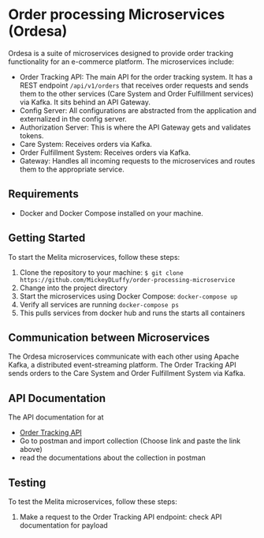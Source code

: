 #  Order processing Microservices (Ordesa)

Ordesa is a suite of microservices designed to provide order tracking functionality for an e-commerce platform. The microservices include:

- Order Tracking API: The main API for the order tracking system. It has a REST endpoint `/api/v1/orders` that receives order requests and sends them to the other services (Care System and Order Fulfillment services) via Kafka. It sits behind an API Gateway.
- Config Server: All configurations are abstracted from the application and externalized in the config server.
- Authorization Server: This is where the API Gateway gets and validates tokens.
- Care System: Receives orders via Kafka.
- Order Fulfillment System: Receives orders via Kafka.
- Gateway: Handles all incoming requests to the microservices and routes them to the appropriate service.

## Requirements

- Docker and Docker Compose installed on your machine.

## Getting Started

To start the Melita microservices, follow these steps:

1. Clone the repository to your machine:
  `$ git clone https://github.com/MickeyDLuffy/order-processing-microservice`
2. Change into the project directory
3. Start the microservices using Docker Compose:
  `docker-compose up`
4. Verify all services are running
 `docker-compose ps`
5. This pulls services from docker hub and runs the starts all containers

## Communication between Microservices

The Ordesa microservices communicate with each other using Apache Kafka, a distributed event-streaming platform. The Order Tracking API sends orders to the Care System and Order Fulfillment System via Kafka.

## API Documentation

The API documentation for at 

- [Order Tracking API](https://api.postman.com/collections/2532349-7e6a372c-c23a-4bc4-968d-e21bdc6c09e8?access_key=PMAT-01GR2NJR782DETTHBYEG6DXPED)
- Go to postman and import collection (Choose link and paste the link above)
- read the documentations about the collection in postman

## Testing

To test the Melita microservices, follow these steps:

1. Make a request to the Order Tracking API endpoint: check API documentation for payload




